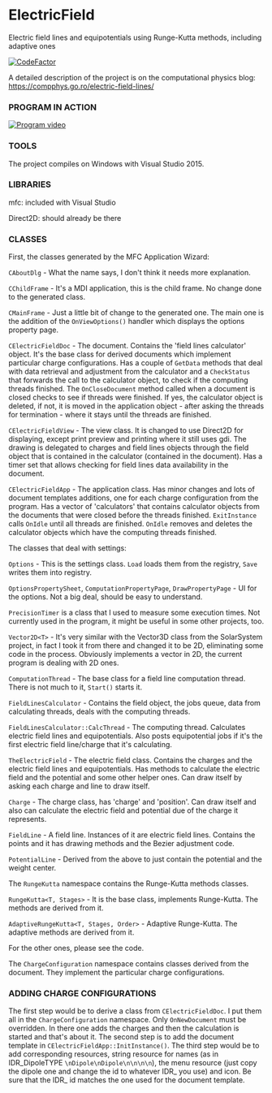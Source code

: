 # ElectricField
Electric field lines and equipotentials using Runge-Kutta methods, including adaptive ones

[![CodeFactor](https://www.codefactor.io/repository/github/aromanro/electricfield/badge)](https://www.codefactor.io/repository/github/aromanro/electricfield)

A detailed description of the project is on the computational physics blog: https://compphys.go.ro/electric-field-lines/

### PROGRAM IN ACTION

[![Program video](https://img.youtube.com/vi/3JGs0VSAtqk/0.jpg)](https://youtu.be/3JGs0VSAtqk)

### TOOLS

The project compiles on Windows with Visual Studio 2015.

### LIBRARIES

mfc: included with Visual Studio

Direct2D: should already be there

### CLASSES

First, the classes generated by the MFC Application Wizard:

`CAboutDlg` - What the name says, I don't think it needs more explanation.

`CChildFrame` - It's a MDI application, this is the child frame. No change done to the generated class.

`CMainFrame` - Just a little bit of change to the generated one. The main one is the addition of the `OnViewOptions()` handler which displays the options property page.

`CElectricFieldDoc` - The document. Contains the 'field lines calculator' object. It's the base class for derived documents which implement particular charge configurations. Has a couple of `GetData` methods that deal with data retrieval and adjustment from the calculator and a `CheckStatus` that forwards the call to the calculator object, to check if the computing threads finished. The `OnCloseDocument` method called when a document is closed checks to see if threads were finished. If yes, the calculator object is deleted, if not, it is moved in the application object - after asking the threads for termination - where it stays until the threads are finished.

`CElectricFieldView` - The view class. It is changed to use Direct2D for displaying, except print preview and printing where it still uses gdi. The drawing is delegated to charges and field lines objects through the field object that is contained in the calculator (contained in the document). Has a timer set that allows checking for field lines data availability in the document.

`CElectricFieldApp` - The application class. Has minor changes and lots of document templates additions, one for each charge configuration from the program. Has a vector of 'calculators' that contains calculator objects from the documents that were closed before the threads finished. `ExitInstance` calls `OnIdle` until all threads are finished. `OnIdle` removes and deletes the calculator objects which have the computing threads finished.

The classes that deal with settings:

`Options` - This is the settings class. `Load` loads them from the registry, `Save` writes them into registry.

`OptionsPropertySheet`, `ComputationPropertyPage`, `DrawPropertyPage` - UI for the options. Not a big deal, should be easy to understand.

`PrecisionTimer` is a class that I used to measure some execution times. Not currently used in the program, it might be useful in some other projects, too.

`Vector2D<T>` - It's very similar with the Vector3D<T> class from the SolarSystem project, in fact I took it from there and changed it to be 2D, eliminating some code in the process. Obviously implements a vector in 2D, the current program is dealing with 2D ones.

`ComputationThread` - The base class for a field line computation thread. There is not much to it, `Start()` starts it.

`FieldLinesCalculator` - Contains the field object, the jobs queue, data from calculating threads, deals with the computing threads.

`FieldLinesCalculator::CalcThread` - The computing thread. Calculates electric field lines and equipotentials. Also posts equipotential jobs if it's the first electric field line/charge that it's calculating.

`TheElectricField` - The electric field class. Contains the charges and the electric field lines and equipotentials. Has methods to calculate the electric field and the potential and some other helper ones. Can draw itself by asking each charge and line to draw itself.

`Charge` - The charge class, has 'charge' and 'position'. Can draw itself and also can calculate the electric field and potential due of the charge it represents.

`FieldLine` - A field line. Instances of it are electric field lines. Contains the points and it has drawing methods and the Bezier adjustment code.

`PotentialLine` - Derived from the above to just contain the potential and the weight center.

The `RungeKutta` namespace contains the Runge-Kutta methods classes.

`RungeKutta<T, Stages>` - It is the base class, implements Runge-Kutta. The methods are derived from it.

`AdaptiveRungeKutta<T, Stages, Order>` - Adaptive Runge-Kutta. The adaptive methods are derived from it.

For the other ones, please see the code.

The `ChargeConfiguration` namespace contains classes derived from the document. They implement the particular charge configurations. 

### ADDING CHARGE CONFIGURATIONS

The first step would be to derive a class from `CElectricFieldDoc`. I put them all in the `ChargeConfiguration` namespace. Only `OnNewDocument` must be overridden. In there one adds the charges and then the calculation is started and that's about it. The second step is to add the document template in `CElectricFieldApp::InitInstance()`. The third step would be to add corresponding resources, string resource for names (as in IDR_DipoleTYPE `\nDipole\nDipole\n\n\n\n`), the menu resource (just copy the dipole one and change the id to whatever IDR_ you use) and icon. Be sure that the IDR_ id matches the one used for the document template.


